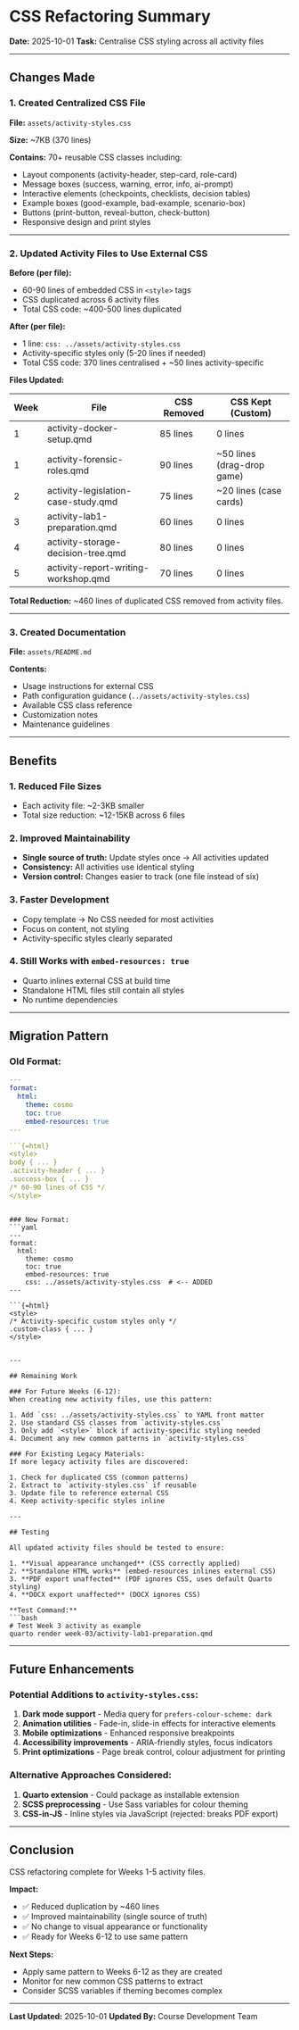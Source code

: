 # CSS Refactoring Summary

**Date:** 2025-10-01
**Task:** Centralise CSS styling across all activity files

---

## Changes Made

### 1. Created Centralized CSS File

**File:** `assets/activity-styles.css`

**Size:** ~7KB (370 lines)

**Contains:** 70+ reusable CSS classes including:
- Layout components (activity-header, step-card, role-card)
- Message boxes (success, warning, error, info, ai-prompt)
- Interactive elements (checkpoints, checklists, decision tables)
- Example boxes (good-example, bad-example, scenario-box)
- Buttons (print-button, reveal-button, check-button)
- Responsive design and print styles

---

### 2. Updated Activity Files to Use External CSS

**Before (per file):**
- 60-90 lines of embedded CSS in `<style>` tags
- CSS duplicated across 6 activity files
- Total CSS code: ~400-500 lines duplicated

**After (per file):**
- 1 line: `css: ../assets/activity-styles.css`
- Activity-specific styles only (5-20 lines if needed)
- Total CSS code: 370 lines centralised + ~50 lines activity-specific

**Files Updated:**

| Week | File | CSS Removed | CSS Kept (Custom) |
|------|------|-------------|-------------------|
| 1 | activity-docker-setup.qmd | 85 lines | 0 lines |
| 1 | activity-forensic-roles.qmd | 90 lines | ~50 lines (drag-drop game) |
| 2 | activity-legislation-case-study.qmd | 75 lines | ~20 lines (case cards) |
| 3 | activity-lab1-preparation.qmd | 60 lines | 0 lines |
| 4 | activity-storage-decision-tree.qmd | 80 lines | 0 lines |
| 5 | activity-report-writing-workshop.qmd | 70 lines | 0 lines |

**Total Reduction:** ~460 lines of duplicated CSS removed from activity files.

---

### 3. Created Documentation

**File:** `assets/README.md`

**Contents:**
- Usage instructions for external CSS
- Path configuration guidance (`../assets/activity-styles.css`)
- Available CSS class reference
- Customization notes
- Maintenance guidelines

---

## Benefits

### 1. Reduced File Sizes
- Each activity file: ~2-3KB smaller
- Total size reduction: ~12-15KB across 6 files

### 2. Improved Maintainability
- **Single source of truth:** Update styles once → All activities updated
- **Consistency:** All activities use identical styling
- **Version control:** Changes easier to track (one file instead of six)

### 3. Faster Development
- Copy template → No CSS needed for most activities
- Focus on content, not styling
- Activity-specific styles clearly separated

### 4. Still Works with `embed-resources: true`
- Quarto inlines external CSS at build time
- Standalone HTML files still contain all styles
- No runtime dependencies

---

## Migration Pattern

### Old Format:
```yaml
---
format:
  html:
    theme: cosmo
    toc: true
    embed-resources: true
---

```{=html}
<style>
body { ... }
.activity-header { ... }
.success-box { ... }
/* 60-90 lines of CSS */
</style>
```
```

### New Format:
```yaml
---
format:
  html:
    theme: cosmo
    toc: true
    embed-resources: true
    css: ../assets/activity-styles.css  # <-- ADDED
---

```{=html}
<style>
/* Activity-specific custom styles only */
.custom-class { ... }
</style>
```
```

---

## Remaining Work

### For Future Weeks (6-12):
When creating new activity files, use this pattern:

1. Add `css: ../assets/activity-styles.css` to YAML front matter
2. Use standard CSS classes from `activity-styles.css`
3. Only add `<style>` block if activity-specific styling needed
4. Document any new common patterns in `activity-styles.css`

### For Existing Legacy Materials:
If more legacy activity files are discovered:

1. Check for duplicated CSS (common patterns)
2. Extract to `activity-styles.css` if reusable
3. Update file to reference external CSS
4. Keep activity-specific styles inline

---

## Testing

All updated activity files should be tested to ensure:

1. **Visual appearance unchanged** (CSS correctly applied)
2. **Standalone HTML works** (embed-resources inlines external CSS)
3. **PDF export unaffected** (PDF ignores CSS, uses default Quarto styling)
4. **DOCX export unaffected** (DOCX ignores CSS)

**Test Command:**
```bash
# Test Week 3 activity as example
quarto render week-03/activity-lab1-preparation.qmd
```

---

## Future Enhancements

### Potential Additions to `activity-styles.css`:

1. **Dark mode support** - Media query for `prefers-colour-scheme: dark`
2. **Animation utilities** - Fade-in, slide-in effects for interactive elements
3. **Mobile optimizations** - Enhanced responsive breakpoints
4. **Accessibility improvements** - ARIA-friendly styles, focus indicators
5. **Print optimizations** - Page break control, colour adjustment for printing

### Alternative Approaches Considered:

1. **Quarto extension** - Could package as installable extension
2. **SCSS preprocessing** - Use Sass variables for colour theming
3. **CSS-in-JS** - Inline styles via JavaScript (rejected: breaks PDF export)

---

## Conclusion

CSS refactoring complete for Weeks 1-5 activity files.

**Impact:**
- ✅ Reduced duplication by ~460 lines
- ✅ Improved maintainability (single source of truth)
- ✅ No change to visual appearance or functionality
- ✅ Ready for Weeks 6-12 to use same pattern

**Next Steps:**
- Apply same pattern to Weeks 6-12 as they are created
- Monitor for new common CSS patterns to extract
- Consider SCSS variables if theming becomes complex

---

**Last Updated:** 2025-10-01
**Updated By:** Course Development Team
